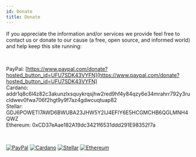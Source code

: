 ```yaml
---
id: Donate
title: Donate
---
```


If you appreciate the information and/or services we provide feel free to contact us or donate to our cause (a free, open source, and informed world) and help keep this site running:

<br/>

PayPal: [https://www.paypal.com/donate?hosted_button_id=UFU7SDK43VYFN](https://www.paypal.com/donate?hosted_button_id=UFU7SDK43VYFN)<br/>
Cardano: addr1q8c6l4z82c3akunzlxsquykrqsjhw2red9hf4y84qzy6e34mrahrr792y3rucldwev0fwa706f2hgt9y9f7az4gdwcuqtuap82<br/>
Stellar: GDJ6POWETI7AWD6BWUBA23JHW5Y2IJ4EFIY6E5HCGMCHB6QGLMNH4QWZ<br/>
Ethereum: 0xCD37eAae182A19dc3421f6531ddd291E98352f7a

<br/>

[<img alt="PayPal" src="/img/paypal.png" />](https://www.paypal.com/donate?hosted_button_id=UFU7SDK43VYFN)
[<img alt="Cardano" src="/img/cardano.png" />](https://cardano.org/)
[<img alt="Stellar" src="/img/stellar.png" />](https://www.stellar.org/)
[<img alt="Ethereum" src="/img/ethereum.png" />](https://ethereum.org/)
